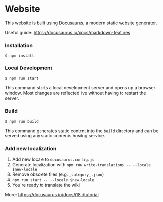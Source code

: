 # Website

This website is built using [Docusaurus](https://docusaurus.io/), a modern static website generator.

Useful guide: https://docusaurus.io/docs/markdown-features

### Installation

```
$ npm install
```

### Local Development

```
$ npm run start
```

This command starts a local development server and opens up a browser window. Most changes are reflected live without having to restart the server.

### Build

```
$ npm run build
```

This command generates static content into the `build` directory and can be served using any static contents hosting service.

### Add new localization

1. Add new locale to `docusaurus.config.js`
2. Generate localization with `npm run write-translations -- --locale $new-locale`
3. Remove obsolete files (e.g. `_category_.json`)
4. `npm run start -- --locale $new-locale`
5. You're ready to translate the wiki

More: https://docusaurus.io/docs/i18n/tutorial